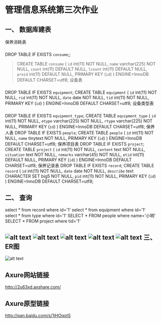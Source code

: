 管理信息系统第三次作业
====================
一、	数据库建表
---------------
保养消耗表
### 
DROP TABLE IF EXISTS `consume`;;
>CREATE TABLE `consume` (
>  `id` int(11) NOT NULL,
> `name` varchar(225) NOT NULL,
 > `count` int(11) DEFAULT NULL,
 > `lcount` int(11) DEFAULT NULL,
  >`proid` int(11) DEFAULT NULL,
>  PRIMARY KEY (`id`)
>) ENGINE=InnoDB DEFAULT CHARSET=utf8;
设备表
### 
DROP TABLE IF EXISTS `equipment`;
CREATE TABLE `equipment` ( 
  `id` int(11) NOT NULL,
  `rid` int(11) NOT NULL,
  `date` date NOT NULL,
  `tid` int(11) NOT NULL,
  PRIMARY KEY (`id`)
) ENGINE=InnoDB DEFAULT CHARSET=utf8;
设备类型表
### 
DROP TABLE IF EXISTS `equipment_type`;
CREATE TABLE `equipment_type` (
  `id` int(11) NOT NULL, 
  `etype` varchar(225) NOT NULL,
  `rtype` varchar(225) NOT NULL,
  PRIMARY KEY (`id`)
) ENGINE=InnoDB DEFAULT CHARSET=utf8;
保养人表
DROP TABLE IF EXISTS `people`;
CREATE TABLE `people` (
  `id` int(11) NOT NULL,
  `name` tinytext NOT NULL,
  PRIMARY KEY (`id`)
) ENGINE=InnoDB DEFAULT CHARSET=utf8;
保养项目表
DROP TABLE IF EXISTS `project`;
CREATE TABLE `project` (
  `id` int(11) NOT NULL,
  `content` text NOT NULL,
  `situation` text NOT NULL,
  `remarks` varchar(45) NOT NULL,
  `etid` int(11) DEFAULT NULL,
  PRIMARY KEY (`id`)
) ENGINE=InnoDB DEFAULT CHARSET=utf8;
保养记录表
DROP TABLE IF EXISTS `record`;
CREATE TABLE `record` (
  `id` int(11) NOT NULL,
  `date` date NOT NULL,
  `describe` text CHARACTER SET big5 NOT NULL,
  `pid` int(11) NOT NULL,
  PRIMARY KEY (`id`)
) ENGINE=InnoDB DEFAULT CHARSET=utf8;
### 
二、	查询
---------
select * from record where id='1'
select * from equipment where id='1'
select * from type where id='1'
SELECT * FROM people where name='小明'
SELECT * FROM project where tid='1'
###
![alt text](/path/to/1.png "Title")
![alt text](/path/to/2.png "Title")
![alt text](/path/to/3.png "Title")
![alt text](/path/to/4.png "Title")
![alt text](/path/to/5.png "Title")
三、	ER图
----------
![alt text](/path/to/er.png "Title")

Axure网站链接
------------
http://2u63xd.axshare.com/

Axure原型链接
------------
http://pan.baidu.com/s/1jHOqotS
